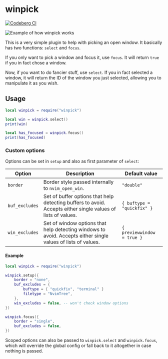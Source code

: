 # winpick

[![Codeberg CI](https://ci.codeberg.org/api/badges/gbrlsnchs/winpick.nvim/status.svg)](https://codeberg.org/gbrlsnchs/winpick.nvim/commits/branch/trunk)

![Example of how winpick works](https://i.imgur.com/4xACRUJ.png)

This is a very simple plugin to help with picking an open window. It basically has two functions:
`select` and `focus`.

If you only want to pick a window and focus it, use `focus`. It will return `true` if you in fact
chose a window.

Now, if you want to do fancier stuff, use `select`. If you in fact selected a window, it will return
the ID of the window you just selected, allowing you to manipulate it as you wish.

## Usage
```lua
local winpick = require("winpick")

local win = winpick.select()
print(win)

local has_focused = winpick.focus()
print(has_focused)
```

### Custom options
Options can be set in `setup` and also as first parameter of `select`:

| Option | Description | Default value |
|--------|-------------|---------------|
| `border` | Border style passed internally to `nvim_open_win`. | `"double"` |
| `buf_excludes` | Set of buffer options that help detecting buffers to avoid. Accepts either single values of lists of values. | `{ buftype = "quickfix" }` |
| `win_excludes` | Set of window options that help detecting windows to avoid. Accepts either single values of lists of values. | `{ previewwindow = true }` |

#### Example
```lua
local winpick = require("winpick")

winpick.setup({
	border = "none",
	buf_excludes = {
		buftype = { "quickfix", "terminal" }
		filetype = "NvimTree",
	},
	win_excludes = false, -- won't check window options
})

winpick.focus({
	border = "single",
	buf_excludes = false,
})
```

Scoped options can also be passed to `winpick.select` and `winpick.focus`, which will override the
global config or fall back to it altogether in case nothing is passed.
